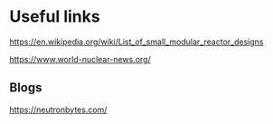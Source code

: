 # Useful links

https://en.wikipedia.org/wiki/List_of_small_modular_reactor_designs

https://www.world-nuclear-news.org/

## Blogs

https://neutronbytes.com/
